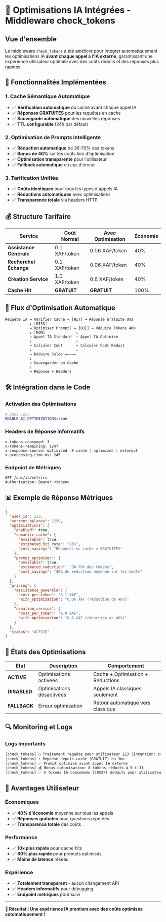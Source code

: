 # 🚀 Optimisations IA Intégrées - Middleware check_tokens

## Vue d'ensemble

Le middleware `check_tokens` a été amélioré pour intégrer automatiquement les optimisations IA **avant chaque appel à l'IA externe**, garantissant une expérience utilisateur optimale avec des coûts réduits et des réponses plus rapides.

## 🎯 Fonctionnalités Implémentées

### 1. **Cache Sémantique Automatique**
- ✅ **Vérification automatique** du cache avant chaque appel IA
- ✅ **Réponses GRATUITES** pour les requêtes en cache
- ✅ **Sauvegarde automatique** des nouvelles réponses
- ✅ **TTL configurable** (24h par défaut)

### 2. **Optimisation de Prompts Intelligente**
- ✅ **Réduction automatique** de 30-70% des tokens
- ✅ **Bonus de 40%** sur les coûts lors d'optimisation
- ✅ **Optimisation transparente** pour l'utilisateur
- ✅ **Fallback automatique** en cas d'erreur

### 3. **Tarification Unifiée**
- ✅ **Coûts identiques** pour tous les types d'appels IA
- ✅ **Réductions automatiques** avec optimisations
- ✅ **Transparence totale** via headers HTTP

## 💰 Structure Tarifaire

| Service | Coût Normal | Avec Optimisation | Économie |
|---------|-------------|-------------------|----------|
| **Assistance Générale** | 0.1 XAF/token | 0.06 XAF/token | 40% |
| **Recherche/Échange** | 0.1 XAF/token | 0.06 XAF/token | 40% |
| **Création Service** | 1.0 XAF/token | 0.6 XAF/token | 40% |
| **Cache Hit** | **GRATUIT** | **GRATUIT** | 100% |

## 🔄 Flux d'Optimisation Automatique

```
Requête IA → Vérifier Cache → [HIT] → Réponse Gratuite 0ms
           ↓ [MISS]
           → Optimiser Prompt? → [OUI] → Réduire Tokens 40%
           ↓ [NON]              ↓
           → Appel IA Standard  → Appel IA Optimisé
           ↓                    ↓
           → Calculer Coût      → Calculer Coût Réduit
           ↓                    ↓
           → Déduire Solde ←←←←←
           ↓
           → Sauvegarder en Cache
           ↓
           → Réponse + Headers
```

## 🛠️ Intégration dans le Code

### Activation des Optimisations
```bash
# Dans .env
ENABLE_AI_OPTIMIZATIONS=true
```

### Headers de Réponse Informatifs
```http
x-tokens-consumed: 3
x-tokens-remaining: 1247
x-response-source: optimized  # cache | optimized | external
x-processing-time-ms: 245
```

### Endpoint de Métriques
```http
GET /api/ia/metrics
Authorization: Bearer <token>
```

## 📊 Exemple de Réponse Métriques

```json
{
  "user_id": 123,
  "current_balance": 1250,
  "optimizations": {
    "enabled": true,
    "semantic_cache": {
      "available": true,
      "estimated_hit_rate": "85%",
      "cost_savings": "Réponses en cache = GRATUITES"
    },
    "prompt_optimizer": {
      "available": true,
      "estimated_reduction": "30-70% des tokens",
      "cost_savings": "40% de réduction moyenne sur les coûts"
    }
  },
  "pricing": {
    "assistance_generale": {
      "cost_per_token": "0.1 XAF",
      "with_optimization": "0.06 XAF (réduction de 40%)"
    },
    "creation_service": {
      "cost_per_token": "1.0 XAF",
      "with_optimization": "0.6 XAF (réduction de 40%)"
    }
  },
  "status": "ACTIVE"
}
```

## 🚦 États des Optimisations

| État | Description | Comportement |
|------|-------------|--------------|
| **ACTIVE** | Optimisations activées | Cache + Optimisation + Réductions |
| **DISABLED** | Optimisations désactivées | Appels IA classiques seulement |
| **FALLBACK** | Erreur optimisation | Retour automatique vers classique |

## 🔍 Monitoring et Logs

### Logs Importants
```bash
[check_tokens] 🎯 Traitement requête pour utilisateur 123 (intention: creation_service)
[check_tokens] ⚡ Réponse depuis cache (GRATUIT) en 1ms
[check_tokens] ✅ Prompt optimisé avant appel IA externe
[check_tokens] 💰 Bonus optimisation: 8 tokens réduits à 5 (-3)
[check_tokens] ✅ 5 tokens IA consommés (50XAF) déduits pour utilisateur 123
```

## 🎯 Avantages Utilisateur

### Économiques
- ✅ **40% d'économie** moyenne sur tous les appels
- ✅ **Réponses gratuites** pour questions répétées
- ✅ **Transparence totale** des coûts

### Performance
- ✅ **10x plus rapide** pour cache hits
- ✅ **60% plus rapide** pour prompts optimisés
- ✅ **Moins de latence** réseau

### Expérience
- ✅ **Totalement transparent** - aucun changement API
- ✅ **Headers informatifs** pour debugging
- ✅ **Endpoint métriques** pour suivi

---

**🚀 Résultat : Une expérience IA premium avec des coûts optimisés automatiquement !** 